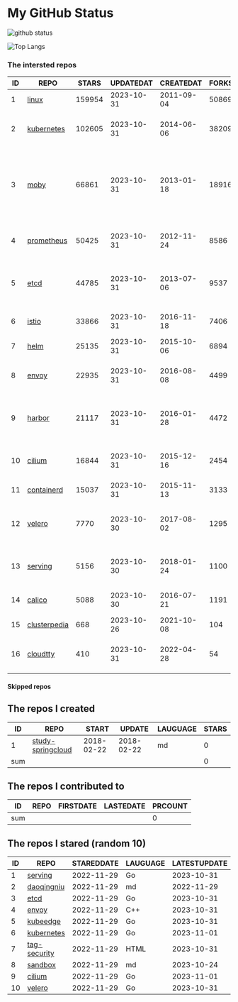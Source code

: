 # My GitHub Status

<img src="https://github-readme-stats-1.yihong0618.vercel.app/api?username=daoqingniu&show_icons=true&&&hide_title=true&count_private=true" alt="github status" />

![Top Langs](https://github-readme-stats-1.yihong0618.vercel.app/api/top-langs/?username=daoqingniu&layout=compact)

<!--START_SECTION:github_repos-->
### The intersted repos
| ID |                              REPO                               | STARS  | UPDATEDAT  | CREATEDAT  | FORKSCOUNT |                                                DESCRIPTIONS                                                |
|----|-----------------------------------------------------------------|--------|------------|------------|------------|------------------------------------------------------------------------------------------------------------|
|  1 | [linux](https://github.com/torvalds/linux)                      | 159954 | 2023-10-31 | 2011-09-04 |      50869 | Linux kernel source tree                                                                                   |
|  2 | [kubernetes](https://github.com/kubernetes/kubernetes)          | 102605 | 2023-10-31 | 2014-06-06 |      38209 | Production-Grade Container Scheduling and Management                                                       |
|  3 | [moby](https://github.com/moby/moby)                            |  66861 | 2023-10-31 | 2013-01-18 |      18916 | The Moby Project - a collaborative project for the container ecosystem to assemble container-based systems |
|  4 | [prometheus](https://github.com/prometheus/prometheus)          |  50425 | 2023-10-31 | 2012-11-24 |       8586 | The Prometheus monitoring system and time series database.                                                 |
|  5 | [etcd](https://github.com/etcd-io/etcd)                         |  44785 | 2023-10-31 | 2013-07-06 |       9537 | Distributed reliable key-value store for the most critical data of a distributed system                    |
|  6 | [istio](https://github.com/istio/istio)                         |  33866 | 2023-10-31 | 2016-11-18 |       7406 | Connect, secure, control, and observe services.                                                            |
|  7 | [helm](https://github.com/helm/helm)                            |  25135 | 2023-10-31 | 2015-10-06 |       6894 | The Kubernetes Package Manager                                                                             |
|  8 | [envoy](https://github.com/envoyproxy/envoy)                    |  22935 | 2023-10-31 | 2016-08-08 |       4499 | Cloud-native high-performance edge/middle/service proxy                                                    |
|  9 | [harbor](https://github.com/goharbor/harbor)                    |  21117 | 2023-10-31 | 2016-01-28 |       4472 | An open source trusted cloud native registry project that stores, signs, and scans content.                |
| 10 | [cilium](https://github.com/cilium/cilium)                      |  16844 | 2023-10-31 | 2015-12-16 |       2454 | eBPF-based Networking, Security, and Observability                                                         |
| 11 | [containerd](https://github.com/containerd/containerd)          |  15037 | 2023-10-31 | 2015-11-13 |       3133 | An open and reliable container runtime                                                                     |
| 12 | [velero](https://github.com/vmware-tanzu/velero)                |   7770 | 2023-10-30 | 2017-08-02 |       1295 | Backup and migrate Kubernetes applications and their persistent volumes                                    |
| 13 | [serving](https://github.com/knative/serving)                   |   5156 | 2023-10-30 | 2018-01-24 |       1100 | Kubernetes-based, scale-to-zero, request-driven compute                                                    |
| 14 | [calico](https://github.com/projectcalico/calico)               |   5088 | 2023-10-30 | 2016-07-21 |       1191 | Cloud native networking and network security                                                               |
| 15 | [clusterpedia](https://github.com/clusterpedia-io/clusterpedia) |    668 | 2023-10-26 | 2021-10-08 |        104 | The Encyclopedia of Kubernetes clusters                                                                    |
| 16 | [cloudtty](https://github.com/cloudtty/cloudtty)                |    410 | 2023-10-31 | 2022-04-28 |         54 | A Friendly Kubernetes CloudShell (Web Terminal) !                                                          |



#### Skipped repos
<!--END_SECTION:github_repos-->

<!--START_SECTION:my_github-->
## The repos I created
| ID  |                                 REPO                                 |   START    |   UPDATE   | LAUGUAGE | STARS |
|-----|----------------------------------------------------------------------|------------|------------|----------|-------|
|   1 | [study-springcloud](https://github.com/daoqingniu/study-springcloud) | 2018-02-22 | 2018-02-22 | md       |     0 |
| sum |                                                                      |            |            |          |     0 |

## The repos I contributed to
| ID  | REPO | FIRSTDATE | LASTEDATE | PRCOUNT |
|-----|------|-----------|-----------|---------|
| sum |      |           |           |       0 |

## The repos I stared (random 10)
| ID |                          REPO                          | STAREDDATE | LAUGUAGE | LATESTUPDATE |
|----|--------------------------------------------------------|------------|----------|--------------|
|  1 | [serving](https://github.com/knative/serving)          | 2022-11-29 | Go       | 2023-10-31   |
|  2 | [daoqingniu](https://github.com/daoqingniu/daoqingniu) | 2022-11-29 | md       | 2022-11-29   |
|  3 | [etcd](https://github.com/etcd-io/etcd)                | 2022-11-29 | Go       | 2023-10-31   |
|  4 | [envoy](https://github.com/envoyproxy/envoy)           | 2022-11-29 | C++      | 2023-10-31   |
|  5 | [kubeedge](https://github.com/kubeedge/kubeedge)       | 2022-11-29 | Go       | 2023-10-31   |
|  6 | [kubernetes](https://github.com/kubernetes/kubernetes) | 2022-11-29 | Go       | 2023-11-01   |
|  7 | [tag-security](https://github.com/cncf/tag-security)   | 2022-11-29 | HTML     | 2023-10-31   |
|  8 | [sandbox](https://github.com/cncf/sandbox)             | 2022-11-29 | md       | 2023-10-24   |
|  9 | [cilium](https://github.com/cilium/cilium)             | 2022-11-29 | Go       | 2023-11-01   |
| 10 | [velero](https://github.com/vmware-tanzu/velero)       | 2022-11-29 | Go       | 2023-10-31   |

<!--END_SECTION:my_github-->
